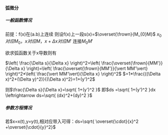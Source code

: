 #### 弧微分

##### 一般函数情况
前提：f(x)在(a.b)上连续
则设f(x)上一段s(x)=$\overset{\frown}{M_{0}M}$
$x_{0}对应M_{0}，x对应M，x+\Delta x对应M'$
连接$M_{0}M'$

欲求弧函数关于x导数则有

$\left( \frac{\Delta s}{\Delta x} \right)^2=\left( \frac{\overset{\frown}{MM'}}{\Delta x} \right)=\left( \frac{\overset{\frown}{MM'}}{\vert MM'\vert} \right)^2*\left( \frac{\vert MM'\vert}{\Delta x} \right)^2$
$=1*\frac{((\Delta x)^2+(\Delta y)^2)}{(\Delta x)^2}=1+(y')^2$

则$\frac{\Delta s}{\Delta x}=\sqrt{ 1+(y')^2 }$
即$ds =\sqrt{ 1+(y')^2 }dx \leftrightarrow ds=\sqrt{ (dx)^2+(dy)^2 }$

##### 参数方程情况
若$x=x(t),y=y(t),相对应带入可得：ds=\sqrt{ \overset{\cdot}{x}^2 +\overset{\cdot}{y}^2}$





